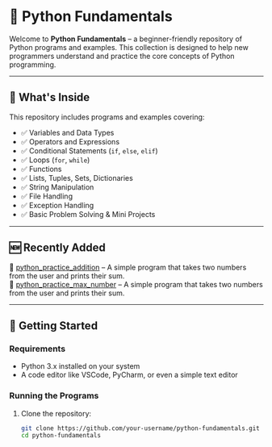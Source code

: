 # 🐍 Python Fundamentals

Welcome to **Python Fundamentals** – a beginner-friendly repository of Python programs and examples. This collection is designed to help new programmers understand and practice the core concepts of Python programming.

---

## 📌 What's Inside

This repository includes programs and examples covering:

- ✅ Variables and Data Types  
- ✅ Operators and Expressions  
- ✅ Conditional Statements (`if`, `else`, `elif`)  
- ✅ Loops (`for`, `while`)  
- ✅ Functions  
- ✅ Lists, Tuples, Sets, Dictionaries  
- ✅ String Manipulation  
- ✅ File Handling  
- ✅ Exception Handling  
- ✅ Basic Problem Solving & Mini Projects  

---

## 🆕 Recently Added

🔸 [python_practice_addition](https://github.com/divya-sharma-28/python-fundamentals/blob/main/BasicPythonPrograms/PythonPracticeAddition.ipynb) – A simple program that takes two numbers from the user and prints their sum.  
🔸 [python_practice_max_number](https://github.com/divya-sharma-28/python-fundamentals/blob/main/BasicPythonPrograms/PythonPracticeMaximumNumber.ipynb) – A simple program that takes two numbers from the user and prints their sum.

---

## 🚀 Getting Started

### Requirements
- Python 3.x installed on your system  
- A code editor like VSCode, PyCharm, or even a simple text editor  

### Running the Programs
1. Clone the repository:
   ```bash
   git clone https://github.com/your-username/python-fundamentals.git
   cd python-fundamentals

